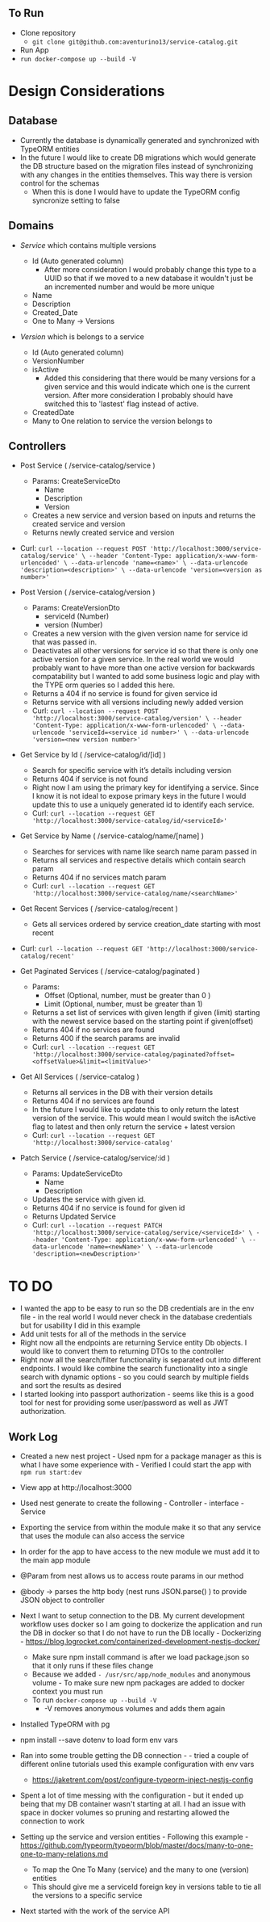 
## To Run
- Clone repository
  - `git clone git@github.com:aventurino13/service-catalog.git`
- Run App
- `run docker-compose up --build -V`

# Design Considerations

## Database
- Currently the database is dynamically generated and synchronized with TypeORM entities
- In the future I would like to create DB migrations which would generate the DB structure based on the migration files instead of synchronizing with any changes in the entities themselves. This way there is version control for the schemas 
    - When this is done I would have to update the TypeORM config syncronize setting to false

## Domains
- *Service* which contains multiple versions
    - Id (Auto generated column) 
      - After more consideration I would probably change this type to a UUID so that if we moved to a new database it wouldn't just be an incremented number and would be more unique
    - Name
    - Description
    - Created_Date
    - One to Many → Versions
    
- *Version* which is belongs to a service
    - Id (Auto generated column)
    - VersionNumber
    - isActive
        - Added this considering that there would be many versions for a given service and this would indicate which one is the current version. After more consideration I probably should have switched this to 'lastest' flag instead of active.
    - CreatedDate 
    - Many to One relation to service the version belongs to 

## Controllers 

- Post Service (  /service-catalog/service ) 
    - Params: CreateServiceDto
        - Name
        - Description
        - Version
    - Creates a new service and version based on inputs and returns the created service and version
    - Returns newly created service and version
- Curl: `curl --location --request POST 'http://localhost:3000/service-catalog/service' \
--header 'Content-Type: application/x-www-form-urlencoded' \
--data-urlencode 'name=<name>' \
--data-urlencode 'description=<description>' \
--data-urlencode 'version=<version as number>'`

- Post Version ( /service-catalog/version ) 
    - Params: CreateVersionDto
        - serviceId (Number)
        - version (Number)
    - Creates a new version with the given version name for service id that was passed in. 
    - Deactivates all other versions for service id so that there is only one active version for a given service. In the real world we would probably want to have more than one active version for backwards compatability but I wanted to add some business logic and play with the TYPE orm queries so I added this here. 
    - Returns a 404 if no service is found for given service id
    - Returns service with all versions including newly added version
  - Curl: `curl --location --request POST 'http://localhost:3000/service-catalog/version' \
--header 'Content-Type: application/x-www-form-urlencoded' \
--data-urlencode 'serviceId=<service id number>' \
--data-urlencode 'version=<new version number>'`


- Get Service by Id ( /service-catalog/id/[id] ) 
    - Search for specific service with it’s details including version
    - Returns 404 if service is not found
    - Right now I am using the primary key for identifying a service. Since I know it is not ideal to expose primary keys in the future I would update this to use a uniquely generated id to identify each service. 
  - Curl: `curl --location --request GET 'http://localhost:3000/service-catalog/id/<serviceId>'`

- Get Service by Name ( /service-catalog/name/[name] ) 
    - Searches for services with name like search name param passed in
    - Returns all services and respective details which contain search param
    - Returns 404 if no services match param 
  - Curl: `curl --location --request GET 'http://localhost:3000/service-catalog/name/<searchName>'`

- Get Recent Services ( /service-catalog/recent ) 
    - Gets all services ordered by service creation_date starting with most recent 
 - Curl: `curl --location --request GET 'http://localhost:3000/service-catalog/recent'`

- Get Paginated Services ( /service-catalog/paginated )
    - Params:
        - Offset (Optional, number, must be greater than 0 ) 
        - Limit (Optional, number, must be greater than 1) 
    - Returns a set list of services with given length if given (limit) starting with the newest service based on the starting point if given(offset) 
    - Returns 404 if no services are found
    - Returns 400 if the search params are invalid
    - Curl: `curl --location --request GET 'http://localhost:3000/service-catalog/paginated?offset=<offsetValue>&limit=<limitValue>'`

- Get All Services ( /service-catalog )
    - Returns all services in the DB with their version details
    - Returns 404 if no services are found
    - In the future I would like to update this to only return the latest version of the service. This would mean I would switch the isActive flag to latest and then only return the service + latest version
  - Curl: `curl --location --request GET 'http://localhost:3000/service-catalog'`

- Patch Service ( /service-catalog/service/:id )
    - Params: UpdateServiceDto
        - Name
        - Description
    - Updates the service with given id.
    - Returns 404 if no service is found for given id
    - Returns Updated Service
  - Curl: `curl --location --request PATCH 'http://localhost:3000/service-catalog/service/<serviceId>' \
--header 'Content-Type: application/x-www-form-urlencoded' \
--data-urlencode 'name=<newName>' \
--data-urlencode 'description=<newDescription>'`



# TO DO
- I wanted the app to be easy to run so the DB credentials are in the env file - in the real world I would never check in the database credentials but for usability I did in this example 
- Add unit tests for all of the methods in the service
- Right now all the endpoints are returning Service entity Db objects. I would like to convert them to returning DTOs to the controller
- Right now all the search/filter functionality is separated out into different endpoints. I would like combine the search functionality into a single search with dynamic options - so you could search by multiple fields and sort the results as desired 
- I started looking into passport authorization - seems like this is a good tool for nest for providing some user/password as well as JWT authorization.

## Work Log
   - Created a new nest project 
    - Used npm for a package manager as this is what I have some experience with 
    - Verified I could start the app with ```npm run start:dev```
   - View app at http://localhost:3000 
   - Used nest generate to create the following
    - Controller
    - interface 
    - Service
   - Exporting the service from within the module make it so that any service that uses the module can also access the service
   - In order for the app to have access to the new module we must add it to the main app module 
   - @Param from nest allows us to access route params in our method 
   - @body → parses the http body (nest runs JSON.parse() ) to provide JSON object to controller

   - Next I want to setup connection to the DB. My current development workflow uses docker so I am going to dockerize the application and run the DB in docker so that I do not have to run the DB locally
    - Dockerizing - https://blog.logrocket.com/containerized-development-nestjs-docker/ 
        - Make sure npm install command is after we load package.json so that it only runs if these files change 
        - Because we added `- /usr/src/app/node_modules`  and anonymous volume - To make sure new npm packages are added to docker context you must run  
        - To run `docker-compose up --build -V`
            - -V removes anonymous volumes and adds them again
   - Installed TypeORM with pg
   - npm install --save dotenv to load form env vars 
   - Ran into some trouble getting the DB connection - 
    - tried a couple of different online tutorials used this example configuration with env vars 
        - https://jaketrent.com/post/configure-typeorm-inject-nestjs-config 
   - Spent a lot of time messing with the configuration - but it ended up being that my DB container wasn't starting at all. I had an issue with space in docker volumes so pruning and restarting allowed the connection to work 

   - Setting up the service and version entities 
    - Following this example - https://github.com/typeorm/typeorm/blob/master/docs/many-to-one-one-to-many-relations.md
        - To map the One To Many (service) and the many to one (version) entities 
        - This should give me a serviceId foreign key in versions table to tie all the versions to a specific service
  - Next started with the work of the service API 







